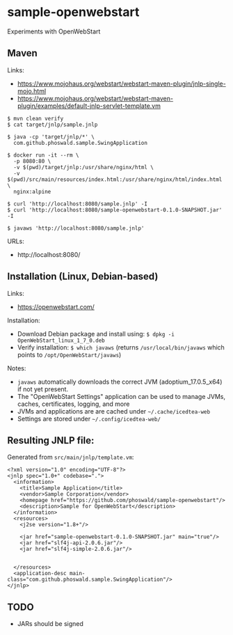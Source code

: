 
# sample-openwebstart

Experiments with OpenWebStart

## Maven

Links:

- https://www.mojohaus.org/webstart/webstart-maven-plugin/jnlp-single-mojo.html
- https://www.mojohaus.org/webstart/webstart-maven-plugin/examples/default-jnlp-servlet-template.vm

~~~
$ mvn clean verify
$ cat target/jnlp/sample.jnlp

$ java -cp 'target/jnlp/*' \
  com.github.phoswald.sample.SwingApplication

$ docker run -it --rm \
  -p 8080:80 \
  -v $(pwd)/target/jnlp:/usr/share/nginx/html \
  -v $(pwd)/src/main/resources/index.html:/usr/share/nginx/html/index.html \
  nginx:alpine
  
$ curl 'http://localhost:8080/sample.jnlp' -I
$ curl 'http://localhost:8080/sample-openwebstart-0.1.0-SNAPSHOT.jar' -I

$ javaws 'http://localhost:8080/sample.jnlp'
~~~

URLs:

- http://localhost:8080/

## Installation (Linux, Debian-based)

Links:

- https://openwebstart.com/

Installation:

- Download Debian package and install using: `$ dpkg -i OpenWebStart_linux_1_7_0.deb`
- Verify installation: `$ which javaws` 
  (returns `/usr/local/bin/javaws` which points to `/opt/OpenWebStart/javaws`)

Notes:

- `javaws` automatically downloads the correct JVM (adoptium_17.0.5_x64) if not yet present.
- The "OpenWebStart Settings" application can be used to manage JVMs, caches, certificates, logging, and more
- JVMs and applications are are cached under `~/.cache/icedtea-web`
- Settings are stored under `~/.config/icedtea-web/`

## Resulting JNLP file:

Generated from `src/main/jnlp/template.vm`:

~~~
<?xml version="1.0" encoding="UTF-8"?>
<jnlp spec="1.0+" codebase=".">
  <information>
    <title>Sample Application</title>
    <vendor>Sample Corporation</vendor>
    <homepage href="https://github.com/phoswald/sample-openwebstart"/>
    <description>Sample for OpenWebStart</description>
  </information>
  <resources>
    <j2se version="1.8+"/>
         
    <jar href="sample-openwebstart-0.1.0-SNAPSHOT.jar" main="true"/>
    <jar href="slf4j-api-2.0.6.jar"/>
    <jar href="slf4j-simple-2.0.6.jar"/>

     
  </resources>
  <application-desc main-class="com.github.phoswald.sample.SwingApplication"/>
</jnlp>
~~~

## TODO
  
- JARs should be signed
